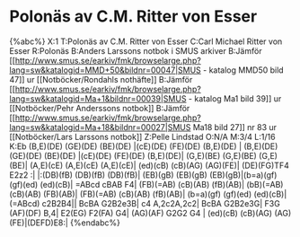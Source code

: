 # Polonäs av C.M. Ritter von Esser

{%abc%}
X:1
T:Polonäs av C.M. Ritter von Esser
C:Carl Michael Ritter von Esser
R:Polonäs
B:Anders Larssons notbok i SMUS arkiver
B:Jämför [[http://www.smus.se/earkiv/fmk/browselarge.php?lang=sw&katalogid=MMD+50&bildnr=00047|SMUS - katalog MMD50 bild 47]] ur [[Notböcker/Rondahls nothäfte]]
B:Jämför [[http://www.smus.se/earkiv/fmk/browselarge.php?lang=sw&katalogid=Ma+1&bildnr=00039|SMUS - katalog Ma1 bild 39]] ur [[Notböcker/Pehr Anderssons notbok]]
B:Jämför [[http://www.smus.se/earkiv/fmk/browselarge.php?lang=sw&katalogid=Ma+18&bildnr=00027|SMUS Ma18 bild 27]] nr 83 ur [[Notböcker/Lars Larssons notbok]]
Z:Pelle Lindstad
O:N/A
M:3/4
L:1/16
K:Eb
 (B,E)(DE) (GE)(DE) (BE)(DE) |(cE)(DE) (FE)(DE) (B,E)(DE) | (B,E)(DE) (GE)(DE) (BE)(DE) |(cE)(DE) (FE)(DE) (B,E)(DE)|
(G,E)(BE) (G,E)(BE) (G,E)(BE)| (A,E)(cE) (A,E)(cE) (A,E)(cE)| (ed)(cB) (cB)(AG) (AG)(FE)| (DE)(FG)TF4 E2z2  :|
|:(DB)(fB) (DB)(fB) (DB)(fB)| (EB)(gB) (EB)(gB) (EB)(gB)|(b=a)(gf) (gf)(ed) (ed)(cB)| =ABcd cBAB F4|
(FB)(=AB) (cB)(AB) (fB)(AB)| (bB)(=AB) (cB)(AB) (FB)(AB)| (FB)(=AB) (cB)(AB) (fB)(AB)| (b=a)(gf) (gf)(ed) (ed)(cB)| (=ABcd) c2B2B4||
BcBA G2B2e3B| c4 A,2c2A,2c2| BcBA G2B2e3G| F3G (AF)(DF) B,4|
E2(EG) F2(FA) G4| (AG)(AF) G2G2 G4 | (ed)(cB) (cB)(AG) (AG)(FE)|(DEFD)E8:| 
{%endabc%}
